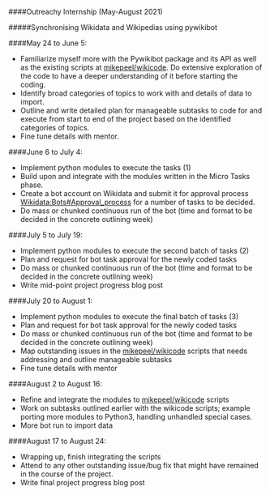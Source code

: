 ####Outreachy Internship (May-August 2021)

#####Synchronising Wikidata and Wikipedias using pywikibot


####May 24 to June 5:
* Familiarize myself more with the Pywikibot package and its API as well as the existing scripts at [mikepeel/wikicode](https://bitbucket.org/mikepeel/wikicode/ ). Do extensive exploration of the code to have a deeper understanding of it before starting the coding.
* Identify broad categories of topics to work with and details of data to import.
* Outline and write detailed plan for manageable subtasks to code for and execute from start to end of the project based on the identified categories of topics.
* Fine tune details with mentor.

####June 6 to July 4:
* Implement python modules to execute the tasks (1)
* Build upon and integrate with the modules written in the Micro Tasks phase.
* Create a bot account on Wikidata and submit it for approval process [Wikidata:Bots#Approval_process](https://www.wikidata.org/wiki/Wikidata:Bots#Approval_process)
for a number of tasks to be decided.
* Do mass or chunked continuous run of the bot (time and format to be decided in the concrete outlining week)

####July 5 to July 19:
* Implement python modules to execute the second batch of tasks (2)
* Plan and request for bot task approval for the newly coded tasks
* Do mass or chunked continuous run of the bot (time and format to be decided in the concrete outlining week)
* Write mid-point project progress blog post

####July 20 to August 1:
* Implement python modules to execute the final batch of tasks (3)
* Plan and request for bot task approval for the newly coded tasks
* Do mass or chunked continuous run of the bot (time and format to be decided in the concrete outlining week)
* Map outstanding issues in the [mikepeel/wikicode](https://bitbucket.org/mikepeel/wikicode/ ) scripts that needs addressing and outline manageable subtasks
* Fine tune details with mentor

####August 2 to August 16:
* Refine and integrate the modules to [mikepeel/wikicode](https://bitbucket.org/mikepeel/wikicode/ )  scripts
* Work on subtasks outlined earlier with the wikicode scripts; example porting more modules to Python3, handling unhandled special cases.
* More bot run to import data

####August 17 to  August 24:
* Wrapping up, finish integrating the scripts
* Attend to any other outstanding issue/bug fix that might have remained in the course of the project.
* Write final project progress blog post
